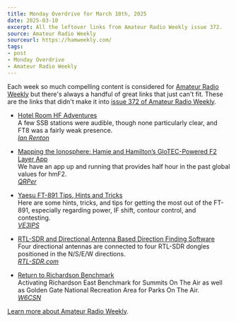 ```yaml
---
title: Monday Overdrive for March 10th, 2025
date: 2025-03-10
excerpt: All the leftover links from Amateur Radio Weekly issue 372. 
source: Amateur Radio Weekly
sourceurl: https://hamweekly.com/
tags:
- post
- Monday Overdrive
- Amateur Radio Weekly
---
```

Each week so much compelling content is considered for [Amateur Radio Weekly](https://hamweekly.com/) but there's always a handful of great links that just can't fit. These are the links that didn't make it into [issue 372 of Amateur Radio Weekly](https://hamweekly.com/archive/issues/amateur-radio-weekly-issue-372.html).

- [Hotel Room HF Adventures](https://ianrenton.com/blog/hotel-room-hf-adventures/)   
A few SSB stations were audible, though none particularly clear, and FT8 was a fairly weak presence.   
*[Ian Renton](https://ianrenton.com/)* 

- [Mapping the Ionosphere: Hamie and Hamilton’s GloTEC-Powered F2 Layer App](https://qrper.com/2025/03/mapping-the-ionosphere-hamie-and-hamiltons-glotec-powered-f2-layer-app/)   
We have an app up and running that provides half hour in the past global values for hmF2.   
*[QRPer](https://qrper.com/)*

- [Yaesu FT-891 Tips, Hints and Tricks](https://ve3ips.wordpress.com/2025/03/04/yaesu-ft-891-tips-hints-and-tricks/)   
Here are some hints, tricks, and tips for getting the most out of the FT-891, especially regarding power, IF shift, contour control, and contesting.   
*[VE3IPS](https://ve3ips.wordpress.com/)*

- [RTL-SDR and Directional Antenna Based Direction Finding Software](https://www.rtl-sdr.com/khanfar-direction-finder-rtl-sdr-and-directional-antenna-based-direction-finding-software/)   
Four directional antennas are connected to four RTL-SDR dongles positioned in the N/S/E/W directions.   
*[RTL-SDR.com](https://www.rtl-sdr.com/k)*

- [Return to Richardson Benchmark](https://w6csn.blog/2025/03/01/return-to-richardson-benchmark/)   
Activating Richardson East Benchmark for Summits On The Air as well as Golden Gate National Recreation Area for Parks On The Air.   
*[W6CSN](https://w6csn.blog/)*

[Learn more about Amateur Radio Weekly](https://hamweekly.com/).